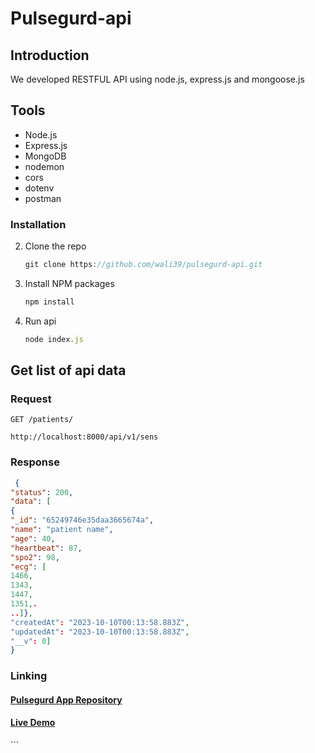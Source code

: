 # Pulsegurd-api

## Introduction

We developed RESTFUL API using node.js, express.js and mongoose.js

## Tools

- Node.js
- Express.js
- MongoDB
- nodemon
- cors
- dotenv
- postman

### Installation

2. Clone the repo

   ```js
   git clone https://github.com/wali39/pulsegurd-api.git
   ```

3. Install NPM packages
   ```sh
   npm install
   ```
4. Run api
   ```js
   node index.js
   ```

## Get list of api data

### Request

`GET /patients/`

    http://localhost:8000/api/v1/sens

### Response

```json
 {
"status": 200,
"data": [
{
"_id": "65249746e35daa3665674a",
"name": "patient name",
"age": 40,
"heartbeat": 87,
"spo2": 98,
"ecg": [
1466,
1343,
1447,
1351,.
..]},
"createdAt": "2023-10-10T00:13:58.883Z",
"updatedAt": "2023-10-10T00:13:58.883Z",
"__v": 0]
}
```

### Linking

<h4><a href="https://github.com/wali39/pulsegurd-app">Pulsegurd App Repository</a></h4>
<h4><a href="https://github.com/wali39/pulsegurd-app">Live Demo </a></h4>
```
